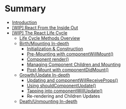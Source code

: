 # Summary

* [Introduction](README.md)
* [[WIP] React From the Inside Out](react_basics/introduction.md)
* [[WIP] The React Life Cycle](life_cycle/introduction.md)
   * [Life Cycle Methods Overview](life_cycle/lifecycle_methods_overview.md)
   * [Birth/Mounting In-depth](life_cycle/birth_mounting_indepth.md)
       * [Initialization & Construction](life_cycle/birth/initialization_and_construction.md)
       * [Pre-Mounting with componentWillMount()](life_cycle/birth/premounting_with_componentwillmount.md)
       * [Component render()](life_cycle/birth/component_render.md)
       * [Managing Component Children and Mounting](life_cycle/birth/managing_children_components_and_mounting.md)
       * [Post-Mount with componentDidMount()](life_cycle/birth/post_mount_with_component_did_mount.md)
   * [Growth/Update In-depth](life_cycle/growth_update_indepth.md)
       * [Updating and componentWillReceiveProps()](life_cycle/update/component_will_receive_props.md)
       * [Using shouldComponentUpdate()](life_cycle/update/using_should_component_update.md)
       * [Tapping into componentWillUpdate()](life_cycle/update/tapping_into_componentwillupdate.md)
       * Re-rendering and Children Updates
   * [Death/Unmounting In-depth](life_cycle/death_unmounting_indepth.md)

